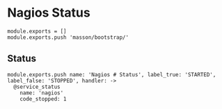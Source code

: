 
# Nagios Status

    module.exports = []
    module.exports.push 'masson/bootstrap/'

## Status

    module.exports.push name: 'Nagios # Status', label_true: 'STARTED', label_false: 'STOPPED', handler: ->
      @service_status
        name: 'nagios'
        code_stopped: 1
